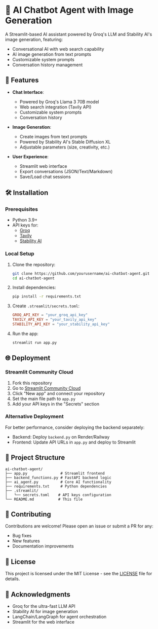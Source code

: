 
# 🤖 AI Chatbot Agent with Image Generation

A Streamlit-based AI assistant powered by Groq's LLM and Stability AI's image generation, featuring:
- Conversational AI with web search capability
- AI image generation from text prompts
- Customizable system prompts
- Conversation history management


## 🚀 Features

- **Chat Interface**:
  - Powered by Groq's Llama 3 70B model
  - Web search integration (Tavily API)
  - Customizable system prompts
  - Conversation history

- **Image Generation**:
  - Create images from text prompts
  - Powered by Stability AI's Stable Diffusion XL
  - Adjustable parameters (size, creativity, etc.)

- **User Experience**:
  - Streamlit web interface
  - Export conversations (JSON/Text/Markdown)
  - Save/Load chat sessions

## 🛠️ Installation

### Prerequisites
- Python 3.9+
- API keys for:
  - [Groq](https://console.groq.com/)
  - [Tavily](https://tavily.com/)
  - [Stability AI](https://platform.stability.ai/)

### Local Setup
1. Clone the repository:
   ```bash
   git clone https://github.com/yourusername/ai-chatbot-agent.git
   cd ai-chatbot-agent
   ```

2. Install dependencies:
   ```bash
   pip install -r requirements.txt
   ```

3. Create `.streamlit/secrets.toml`:
   ```toml
   GROQ_API_KEY = "your_groq_api_key"
   TAVILY_API_KEY = "your_tavily_api_key"
   STABILITY_API_KEY = "your_stability_api_key"
   ```

4. Run the app:
   ```bash
   streamlit run app.py
   ```

## 🌐 Deployment

### Streamlit Community Cloud
1. Fork this repository
2. Go to [Streamlit Community Cloud](https://share.streamlit.io/)
3. Click "New app" and connect your repository
4. Set the main file path to `app.py`
5. Add your API keys in the "Secrets" section

### Alternative Deployment
For better performance, consider deploying the backend separately:
- Backend: Deploy `backend.py` on Render/Railway
- Frontend: Update API URLs in `app.py` and deploy to Streamlit

## 🧩 Project Structure

```
ai-chatbot-agent/
├── app.py               # Streamlit frontend
├── backend_functions.py # FastAPI backend logic
├── ai_agent.py          # Core AI functionality
├── requirements.txt     # Python dependencies
├── .streamlit/
│   └── secrets.toml    # API keys configuration
└── README.md           # This file
```

## 🤝 Contributing

Contributions are welcome! Please open an issue or submit a PR for any:
- Bug fixes
- New features
- Documentation improvements

## 📄 License

This project is licensed under the MIT License - see the [LICENSE](LICENSE) file for details.

## 🙏 Acknowledgments

- Groq for the ultra-fast LLM API
- Stability AI for image generation
- LangChain/LangGraph for agent orchestration
- Streamlit for the web interface
```



